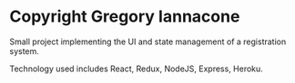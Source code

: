 # Copyright Gregory Iannacone

Small project implementing the UI and state management of a registration system.

Technology used includes React, Redux, NodeJS, Express, Heroku.
